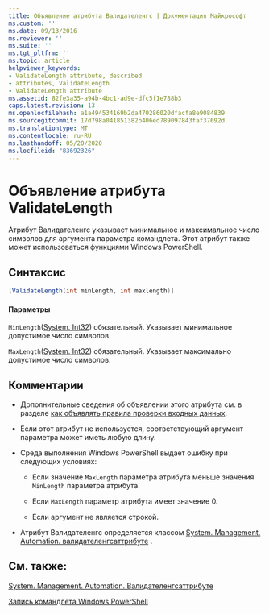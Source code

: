 ```yaml
---
title: Объявление атрибута Валидателенгс | Документация Майкрософт
ms.custom: ''
ms.date: 09/13/2016
ms.reviewer: ''
ms.suite: ''
ms.tgt_pltfrm: ''
ms.topic: article
helpviewer_keywords:
- ValidateLength attribute, described
- attributes, ValidateLength
- ValidateLength attribute
ms.assetid: 82fe3a35-a94b-4bc1-ad9e-dfc5f1e788b3
caps.latest.revision: 13
ms.openlocfilehash: a1a494534169b2da470286020dfacfa8e9084839
ms.sourcegitcommit: 17d798a041851382b406ed789097843faf37692d
ms.translationtype: MT
ms.contentlocale: ru-RU
ms.lasthandoff: 05/20/2020
ms.locfileid: "83692326"
---
```

# <a name="validatelength-attribute-declaration"></a>Объявление атрибута ValidateLength

Атрибут Валидателенгс указывает минимальное и максимальное число символов для аргумента параметра командлета. Этот атрибут также может использоваться функциями Windows PowerShell.

## <a name="syntax"></a>Синтаксис

```csharp
[ValidateLength(int minLength, int maxlength)]
```

#### <a name="parameters"></a>Параметры

`MinLength`([System. Int32](/dotnet/api/System.Int32)) обязательный. Указывает минимальное допустимое число символов.

`MaxLength`([System. Int32](/dotnet/api/System.Int32)) обязательный. Указывает максимально допустимое число символов.

## <a name="remarks"></a>Комментарии

- Дополнительные сведения об объявлении этого атрибута см. в разделе [как объявлять правила проверки входных данных](./how-to-validate-parameter-input.md).

- Если этот атрибут не используется, соответствующий аргумент параметра может иметь любую длину.

- Среда выполнения Windows PowerShell выдает ошибку при следующих условиях:

  - Если значение `MaxLength` параметра атрибута меньше значения `MinLength` параметра атрибута.

  - Если `MaxLength` параметр атрибута имеет значение 0.

  - Если аргумент не является строкой.

- Атрибут Валидателенгс определяется классом [System. Management. Automation. валидателенгсаттрибуте](/dotnet/api/System.Management.Automation.ValidateLengthAttribute) .

## <a name="see-also"></a>См. также:

[System. Management. Automation. Валидателенгсаттрибуте](/dotnet/api/System.Management.Automation.ValidateLengthAttribute)

[Запись командлета Windows PowerShell](./writing-a-windows-powershell-cmdlet.md)
